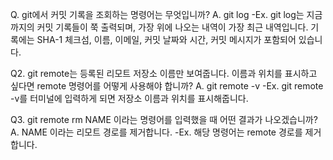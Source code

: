Q. git에서 커밋 기록을 조회하는 명령어는 무엇입니까?
A. git log
-Ex. git log는 지금까지의 커밋 기록들이 쭉 출력되며, 가장 위에 나오는 내역이 가장 최근 내역입니다. 기록에는 SHA-1 체크섬, 이름, 이메일, 커밋 날짜와 시간, 커밋 메시지가 포함되어 있습니다.

Q2. git remote는 등록된 리모트 저장소 이름만 보여줍니다. 이름과 위치를 표시하고 싶다면 remote 명령어를 어떻게 사용해야 합니까?
A. git remote -v
-Ex. git remote -v를 터미널에 입력하게 되면 저장소 이름과 위치를 표시해줍니다.

Q3. git remote rm NAME 이라는 명령어를 입력했을 때 어떤 결과가 나오겠습니까?
A. NAME 이라는 리모트 경로를 제거합니다.
-Ex. 해당 명령어는 remote 경로를 제거합니다.
